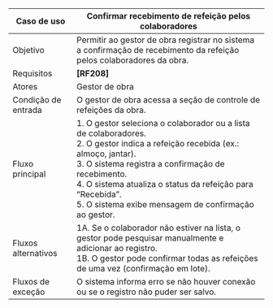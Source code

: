 | Caso de uso       | Confirmar recebimento de refeição pelos colaboradores |
|-------------------|-------------------------------------------------------|
| Objetivo          | Permitir ao gestor de obra registrar no sistema a confirmação de recebimento da refeição pelos colaboradores da obra. |
| Requisitos        | **[RF208]**                                            |
| Atores            | Gestor de obra                                        |
| Condição de entrada | O gestor de obra acessa a seção de controle de refeições da obra. |
| Fluxo principal   | 1. O gestor seleciona o colaborador ou a lista de colaboradores.<br>2. O gestor indica a refeição recebida (ex.: almoço, jantar).<br>3. O sistema registra a confirmação de recebimento.<br>4. O sistema atualiza o status da refeição para “Recebida”.<br>5. O sistema exibe mensagem de confirmação ao gestor. |
| Fluxos alternativos | 1A. Se o colaborador não estiver na lista, o gestor pode pesquisar manualmente e adicionar ao registro.<br>1B. O gestor pode confirmar todas as refeições de uma vez (confirmação em lote). |
| Fluxos de exceção | O sistema informa erro se não houver conexão ou se o registro não puder ser salvo. |
